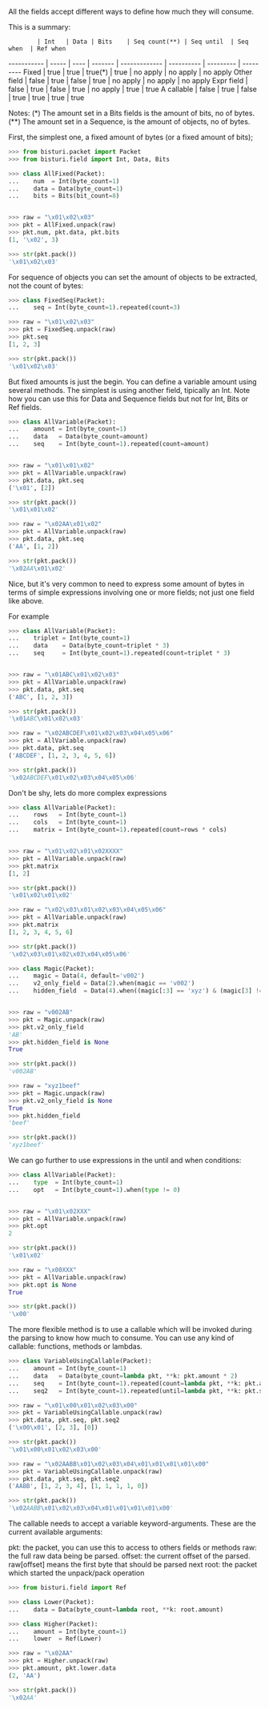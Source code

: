All the fields accept different ways to define how much they will consume.

This is a summary:

            | Int   | Data | Bits    | Seq count(**) | Seq until  | Seq when  | Ref when
----------- | ----- | ---- | ------- | ------------- | ---------- | --------- | ---------
Fixed       | true  | true | true(*) | true          | no apply   | no apply  | no apply
Other field | false | true | false   | true          | no apply   | no apply  | no apply
Expr field  | false | true | false   | true          | no apply   | true      | true
A callable  | false | true | false   | true          | true       | true      | true


Notes: (\*) The amount set in a Bits fields is the amount of bits, no of bytes.
      (\*\*) The amount set in a Sequence, is the amount of objects, no of bytes.


First, the simplest one, a fixed amount of bytes (or a fixed amount of bits);

```python
>>> from bisturi.packet import Packet
>>> from bisturi.field import Int, Data, Bits

>>> class AllFixed(Packet):
...    num  = Int(byte_count=1)
...    data = Data(byte_count=1)
...    bits = Bits(bit_count=8)


>>> raw = "\x01\x02\x03"
>>> pkt = AllFixed.unpack(raw)
>>> pkt.num, pkt.data, pkt.bits
(1, '\x02', 3)

>>> str(pkt.pack())
'\x01\x02\x03'

```

For sequence of objects you can set the amount of objects to be extracted, not the count of bytes:

```python
>>> class FixedSeq(Packet):
...    seq = Int(byte_count=1).repeated(count=3)

>>> raw = "\x01\x02\x03"
>>> pkt = FixedSeq.unpack(raw)
>>> pkt.seq
[1, 2, 3]

>>> str(pkt.pack())
'\x01\x02\x03'

```

But fixed amounts is just the begin. You can define a variable amount using several
methods.
The simplest is using another field, tipically an Int.
Note how you can use this for Data and Sequence fields but not for Int, Bits or Ref fields.

```python
>>> class AllVariable(Packet):
...    amount = Int(byte_count=1)
...    data   = Data(byte_count=amount)
...    seq    = Int(byte_count=1).repeated(count=amount)


>>> raw = "\x01\x01\x02"
>>> pkt = AllVariable.unpack(raw)
>>> pkt.data, pkt.seq
('\x01', [2])

>>> str(pkt.pack())
'\x01\x01\x02'

>>> raw = "\x02AA\x01\x02"
>>> pkt = AllVariable.unpack(raw)
>>> pkt.data, pkt.seq
('AA', [1, 2])

>>> str(pkt.pack())
'\x02AA\x01\x02'

```

Nice, but it's very common to need to express some amount of bytes in terms of
simple expressions involving one or more fields; not just one field like above.

For example

```python
>>> class AllVariable(Packet):
...    triplet = Int(byte_count=1)
...    data    = Data(byte_count=triplet * 3)
...    seq     = Int(byte_count=1).repeated(count=triplet * 3)


>>> raw = "\x01ABC\x01\x02\x03"
>>> pkt = AllVariable.unpack(raw)
>>> pkt.data, pkt.seq
('ABC', [1, 2, 3])

>>> str(pkt.pack())
'\x01ABC\x01\x02\x03'

>>> raw = "\x02ABCDEF\x01\x02\x03\x04\x05\x06"
>>> pkt = AllVariable.unpack(raw)
>>> pkt.data, pkt.seq
('ABCDEF', [1, 2, 3, 4, 5, 6])

>>> str(pkt.pack())
'\x02ABCDEF\x01\x02\x03\x04\x05\x06'

```

Don't be shy, lets do more complex expressions

```python
>>> class AllVariable(Packet):
...    rows   = Int(byte_count=1)
...    cols   = Int(byte_count=1)
...    matrix = Int(byte_count=1).repeated(count=rows * cols)


>>> raw = "\x01\x02\x01\x02XXXX"
>>> pkt = AllVariable.unpack(raw)
>>> pkt.matrix
[1, 2]

>>> str(pkt.pack())
'\x01\x02\x01\x02'

>>> raw = "\x02\x03\x01\x02\x03\x04\x05\x06"
>>> pkt = AllVariable.unpack(raw)
>>> pkt.matrix
[1, 2, 3, 4, 5, 6]

>>> str(pkt.pack())
'\x02\x03\x01\x02\x03\x04\x05\x06'

```

```python
>>> class Magic(Packet):
...    magic = Data(4, default='v002')
...    v2_only_field = Data(2).when(magic == 'v002')
...    hidden_field  = Data(4).when((magic[:3] == 'xyz') & (magic[3] != '\x00'))


>>> raw = "v002AB"
>>> pkt = Magic.unpack(raw)
>>> pkt.v2_only_field
'AB'
>>> pkt.hidden_field is None
True

>>> str(pkt.pack())
'v002AB'

>>> raw = "xyz1beef"
>>> pkt = Magic.unpack(raw)
>>> pkt.v2_only_field is None
True
>>> pkt.hidden_field
'beef'

>>> str(pkt.pack()) 
'xyz1beef'

```

We can go further to use expressions in the until and when conditions:

```python
>>> class AllVariable(Packet):
...    type  = Int(byte_count=1)
...    opt   = Int(byte_count=1).when(type != 0)


>>> raw = "\x01\x02XXX"
>>> pkt = AllVariable.unpack(raw)
>>> pkt.opt
2

>>> str(pkt.pack())
'\x01\x02'

>>> raw = "\x00XXX"
>>> pkt = AllVariable.unpack(raw)
>>> pkt.opt is None
True

>>> str(pkt.pack())
'\x00'

```

The more flexible method is to use a callable which will be invoked during the
parsing to know how much to consume.
You can use any kind of callable: functions, methods or lambdas.

```python
>>> class VariableUsingCallable(Packet):
...    amount = Int(byte_count=1)
...    data   = Data(byte_count=lambda pkt, **k: pkt.amount * 2)
...    seq    = Int(byte_count=1).repeated(count=lambda pkt, **k: pkt.amount * 2)
...    seq2   = Int(byte_count=1).repeated(until=lambda pkt, **k: pkt.seq2[-1]==0)

>>> raw = "\x01\x00\x01\x02\x03\x00"
>>> pkt = VariableUsingCallable.unpack(raw)
>>> pkt.data, pkt.seq, pkt.seq2
('\x00\x01', [2, 3], [0])

>>> str(pkt.pack())
'\x01\x00\x01\x02\x03\x00'

>>> raw = "\x02AABB\x01\x02\x03\x04\x01\x01\x01\x01\x00"
>>> pkt = VariableUsingCallable.unpack(raw)
>>> pkt.data, pkt.seq, pkt.seq2
('AABB', [1, 2, 3, 4], [1, 1, 1, 1, 0])

>>> str(pkt.pack())
'\x02AABB\x01\x02\x03\x04\x01\x01\x01\x01\x00'

```

The callable needs to accept a variable keyword-arguments. These are the current
available arguments:
   
   pkt:     the packet, you can use this to access to others fields or methods
   raw:     the full raw data being be parsed.
   offset:  the current offset of the parsed. raw[offset] means the first byte that should be parsed next
   root:    the packet which started the unpack/pack operation

```python
>>> from bisturi.field import Ref

>>> class Lower(Packet):
...    data = Data(byte_count=lambda root, **k: root.amount)

>>> class Higher(Packet):
...    amount = Int(byte_count=1)
...    lower  = Ref(Lower)

>>> raw = "\x02AA"
>>> pkt = Higher.unpack(raw)
>>> pkt.amount, pkt.lower.data
(2, 'AA')

>>> str(pkt.pack())
'\x02AA'

```
